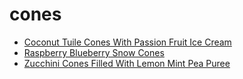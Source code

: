 # cones

 * [Coconut Tuile Cones With Passion Fruit Ice Cream](index/c/coconut-tuile-cones-with-passion-fruit-ice-cream-106601.json)
 * [Raspberry Blueberry Snow Cones](index/r/raspberry-blueberry-snow-cones-235492.json)
 * [Zucchini Cones Filled With Lemon Mint Pea Puree](index/z/zucchini-cones-filled-with-lemon-mint-pea-puree-13235.json)
